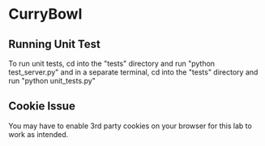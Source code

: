 # CurryBowl

## Running Unit Test

To run unit tests, cd into the "tests" directory and run "python test_server.py"
and in a separate terminal, cd into the "tests" directory and run "python unit_tests.py"

## Cookie Issue

You may have to enable 3rd party cookies on your browser for this lab to work as intended.
